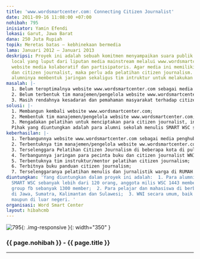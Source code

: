 ```yaml
---
title: 'www.wordsmartcenter.com: Connecting Citizen Journalist'
date: 2011-09-16 11:08:00 +07:00
nohibah: 795
inisiator: Yamin Efendi
lokasi: Garut, Jawa Barat
dana: 250 Juta Rupiah
topik: Meretas batas – kebhinekaan bermedia
lama: Januari 2012 – Januari 2013
deskripsi: Proyek ini adalah sebuah komitmen menyampaikan suara publik dan isu-isu
  local yang luput dari liputan media mainstream melalui www.wordsmartcenter.com sebagai
  website media kolaboratif dan partisipatoris. Agar media ini memiliki pengelola
  dan citizen journalist, maka perlu ada pelatihan citizen journalism. Dan selanjutnya,
  alumninya membentuk jaringan sekaligus tim intruktur untuk melakukan pelatihan berkesinambungan.
masalah: |-
  1. Belum teroptimalnya website www.wordsmartcenter.com sebagai media penghubung pegiat jurnalistik warga, terutama para alumni Sekolah Menulis SMART WSC;
  2. Belum terbentuk tim manajemen/pengelola website www.wordsmartcenter.com;
  3. Masih rendahnya kesadaran dan pemahaman masyarakat terhadap citizen journalism.
solusi: |-
  1. Membangun kembali website www.wordsmartcenter.com;
  2. Membentuk tim manajemen/pengelola website www.wordsmartcenter.com;
  3. Mengadakan pelatihan untuk menciptakan para citizen journalist, intruktur/mentor, dan buku panduan.
  Pihak yang diuntungkan adalah para alumni sekolah menulis SMART WSC sebanyak lebih dari 120 orang, anggota milis WSC 1443 member dan anggota group fb sebanyak 1300 member; para pelajar dan mahasiswa di berbagai sekolah di Jawa, Sumatra, Kalimantan dan Sulawesi;  serta WNI secara umum, baik di Indonesia maupun di luar negeri.
keberhasilan: |-
  1. Terbangunnya website www.wordsmartcenter.com sebagai media penghubung para pecinta buku dan jurnalis warga WNI;
  2. Terbentuknya tim manajemen/pengelola website ww.wordsmartcenter.com;
  3. Terselenggara Pelatihan Citizen Journalism di beberapa kota di pulau Jawa, Sumatra, Kalimantan dan Sulawesi;
  4. Terbangunnya jaringan para pecinta buku dan citizen journalist WNI di seluruh penjuru dunia, terutama di Indonesia dan Mesir;
  5. Terbentuknya tim instruktur/mentor pelatihan citizen journalism;
  6. Terbitnya buku panduan citizen journalism;
  7. Terselenggaranya pelatihan menulis dan jurnalistik warga di RUMAH.
diuntungkan: 'Yang diuntungkan dalam proyek ini adalah:  1. Para alumni Sekolah Menulis
  SMART WSC sebanyak lebih dari 120 orang, anggota milis WSC 1443 member dan anggota
  group fb sebanyak 1300 member;  2. Para pelajar dan mahasiswa di berbagai sekolah
  di Jawa, Sumatra, Kalimantan dan Sulawesi;  3. WNI secara umum, baik di Indonesia
  maupun di luar negeri. '
organisasi: Word Smart Center
layout: hibahcmb
---
```


![795](/static/img/hibahcmb/795.png){: .img-responsive }{: width="350" }

### {{ page.nohibah }} - {{ page.title }}

---

